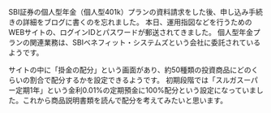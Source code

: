 SBI証券の個人型年金（個人型401k）プランの資料請求をした後、申し込み手続きの詳細をブログに書くのを忘れました。
本日、運用指図などを行うためのWEBサイトの、ログインIDとパスワードが郵送されてきました。
個人型年金プランの関連業務は、SBIベネフィット・システムズという会社に委託されているようです。

サイトの中に「掛金の配分」という画面があり、約50種類の投資商品にどのくらいの割合で配分するかを設定できるようです。
初期段階では「スルガスーパー定期1年」という金利0.01%の定期預金に100%配分という設定になっていました。これから商品説明書類を読んで配分を考えてみたいと思います。